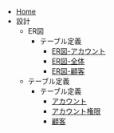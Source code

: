* [Home](./home)  
* 設計  
    - ER図  
        - テーブル定義  
            - [ER図-アカウント](設計/テーブル定義/ER図-アカウント)  
            - [ER図-全体](設計/テーブル定義/ER図-全体)  
            - [ER図-顧客](設計/テーブル定義/ER図-顧客)  
    - テーブル定義  
        - テーブル定義  
            - [アカウント](設計/テーブル定義/アカウント)  
            - [アカウント権限](設計/テーブル定義/アカウント権限)  
            - [顧客](設計/テーブル定義/顧客)  
